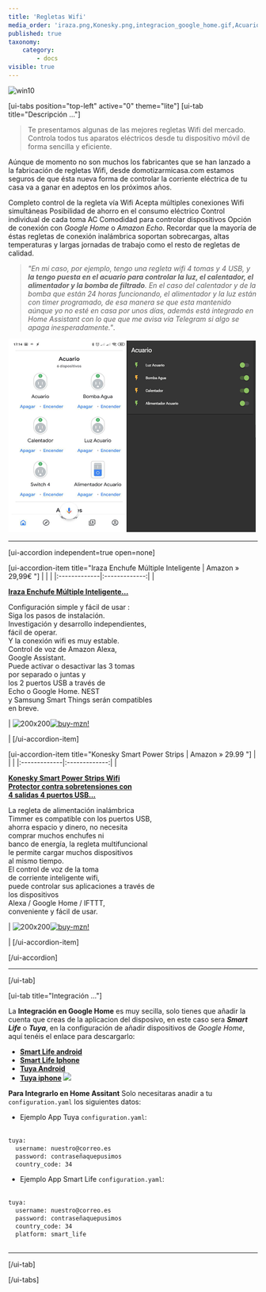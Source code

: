 ```yaml
---
title: 'Regletas Wifi'
media_order: 'iraza.png,Konesky.png,integracion_google_home.gif,Acuario.png'
published: true
taxonomy:
    category:
        - docs
visible: true
---
```


![win10](image://os-compat.png)

[ui-tabs position="top-left" active="0" theme="lite"]
[ui-tab title="Descripción ..."]

> Te presentamos algunas de las mejores regletas Wifi del mercado. Controla todos tus aparatos eléctricos desde tu dispositivo móvil de forma sencilla y eficiente.

Aúnque de momento no son muchos los fabricantes que se han lanzado a la fabricación de regletas Wifi, desde domotizarmicasa.com estamos seguros de que ésta nueva forma de controlar la corriente eléctrica de tu casa va a ganar en adeptos en los próximos años.

Completo control de la regleta vía Wifi Acepta múltiples conexiones Wifi simultáneas Posibilidad de ahorro en el consumo eléctrico Control individual de cada toma AC Comodidad para controlar dispositivos Opción de conexión con _Google Home_ o _Amazon Echo_. Recordar que la mayoría de éstas regletas de conexión inalámbrica soportan sobrecargas, altas temperaturas y largas jornadas de trabajo como el resto de regletas de calidad.

>_"En mi caso, por ejemplo, tengo una regleta wifi 4 tomas y 4 USB, y **la tengo puesta en el acuario para controlar la luz, el calentador, el alimentador y la bomba de filtrado**. En el caso del calentador y de la bomba que están 24 horas funcionando, el alimentador y la luz están con timer programado, de esa manera se que esta mantenido aúnque yo no esté en casa por unos días, además está integrado en Home Assistant con lo que que me avisa vía Telegram si algo se apaga inesperadamente."_.

![](Acuario.png)

---

[ui-accordion independent=true open=none]

[ui-accordion-item title="Iraza Enchufe Múltiple Inteligente | Amazon » 29,99€ "]
|  |  |
|:-------------|:-------------:|
| <p>[**Iraza Enchufe Múltiple Inteligente...**](https://amzn.to/2J7yf7y)</p><p>Configuración simple y fácil de usar : <br />Siga los pasos de instalación.<br /> Investigación y desarrollo independientes,<br /> fácil de operar. <br />Y la conexión wifi es muy estable.<br />Control de voz de Amazon Alexa,<br /> Google Assistant.<br /> Puede activar o desactivar las 3 tomas<br /> por separado o juntas y<br /> los 2 puertos USB a través de <br />Echo o Google Home. NEST<br /> y Samsung Smart Things serán compatibles<br /> en breve.</p><p> | ![200x200][amzn-iraza][![buy-mzn!][buy-mzn]](https://amzn.to/2J7yf7y)</p> |
[/ui-accordion-item]

[ui-accordion-item title="Konesky Smart Power Strips | Amazon » 29.99 "]
|  |  |
|:-------------|:-------------:|
| <p>[**Konesky Smart Power Strips Wifi<br /> Protector contra sobretensiones con <br />4 salidas 4 puertos USB...**](https://amzn.to/2Valrih)</p><p>La regleta de alimentación inalámbrica<br /> Timmer es compatible con los puertos USB,<br /> ahorra espacio y dinero, no necesita<br /> comprar muchos enchufes ni<br /> banco de energía, la regleta multifuncional <br />le permite cargar muchos dispositivos<br /> al mismo tiempo. <br />El control de voz de la toma<br /> de corriente inteligente wifi,<br /> puede controlar sus aplicaciones a través de<br /> los dispositivos<br /> Alexa / Google Home / IFTTT,<br /> conveniente y fácil de usar.</p> | ![200x200][amzn-Konesky][![buy-mzn!][buy-mzn]](https://amzn.to/2Valrih)</p> |
[/ui-accordion-item]

[/ui-accordion]

<!--- REFERENCIA A IMAGENES AL PIE DEl ARTÍCULO --->

[amzn-iraza]: user://pages/03.Enchufes+Inteligentes/04.Regletas+Wifi/iraza.png?lightbox=1024&cropResize=200,200
[amzn-Konesky]: user://pages/03.Enchufes+Inteligentes/04.Regletas+Wifi/Konesky.png?lightbox=1024&cropResize=200,200
[buy-mzn]: https://dabuttonfactory.com/button.png?t=Comprar+en+AMAZON!&f=Roboto-Bold&ts=18&tc=fff&w=200&h=40&c=5&bgt=unicolored&bgc=037ba2
[buy-aliex]: https://dabuttonfactory.com/button.png?t=Comprar+en+ALIEXPRESS!&f=Roboto-Bold&ts=16&tc=fff&w=200&h=40&c=5&bgt=unicolored&bgc=ffae00

---

[/ui-tab]

[ui-tab title="Integración ..."]

La **Integración en Google Home** es muy secilla, solo tienes que añadir la cuenta que creas de la aplicacion del disposivo, en este caso sera **_Smart Life_** o **_Tuya_**,  en la configuración de añadir dispositivos de _Google Home_, aquí tenéis el enlace para descargarlo:
 * [**Smart Life android**](http://bit.ly/2JnEUtN)
 * [**Smart Life Iphone**](https://apple.co/2DVyRsK)
 * [**Tuya Android**](http://bit.ly/2ZYql5T)
 * [**Tuya iphone**](https://apple.co/2vIrNeD)
![](integracion_google_home.gif)

**Para Integrarlo en Home Assitant**
Solo necesitaras anadir a tu `configuration.yaml` los siguientes datos:

+ Ejemplo  App Tuya `configuration.yaml`:

```text

tuya:
  username: nuestro@correo.es
  password: contraseñaquepusimos
  country_code: 34 

```
+ Ejemplo  App Smart Life `configuration.yaml`:

```text
​
tuya:
  username: nuestro@correo.es
  password: contraseñaquepusimos
  country_code: 34
  platform: smart_life
​
```
---

[/ui-tab]

[/ui-tabs]







